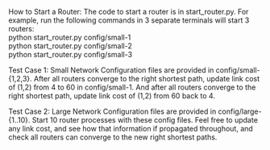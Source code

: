 How to Start a Router:
The code to start a router is in start_router.py. For example, run the following commands in 3 separate terminals will start 3 routers:  
python start_router.py config/small-1  
python start_router.py config/small-2  
python start_router.py config/small-3

Test Case 1: Small Network
Configuration files are provided in config/small-{1,2,3}.
After all routers converge to the right shortest path, update link cost of (1,2) from 4 to 60 in config/small-1.
And after all routers converge to the right shortest path, update link cost of (1,2) from 60 back to 4.

Test Case 2: Large Network
Configuration files are provided in config/large-{1..10}. Start 10 router processes with these config files.
Feel free to update any link cost, and see how that information if propagated throughout, and check all routers can converge to the new right shortest paths.
